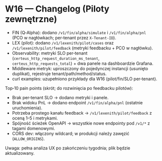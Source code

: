 # W16 — Changelog (Piloty zewnętrzne)

- FIN (Q‑Alpha): dodano `/v1/fin/alpha/simulate` i `/v1/fin/alpha/pnl` (PCO w nagłówkach; per‑tenant przez `X-Tenant-ID`).
- LEX (pilot): dodano `/v1/lexenith/pilot/cases` oraz `/v1/lexenith/pilot/feedback` (metryki feedbacku + PCO w nagłówku).
- Observability: metryki SLO per‑tenant (`certeus_http_request_duration_ms_tenant`, `certeus_http_requests_total`) + dwa panele na dashboardzie Grafana.
- Middleware metryk: uproszczony do pojedynczej instancji (usunięto duplikat), rejestruje tenant/path/method/status.
- curl examples: uzupełniono przykłady dla W16 (pilot/fin/SLO per‑tenant).

Top‑10 pain points (skrót; do rozwinięcia po feedbacku pilotów):
- Brak per‑tenant SLO → dodano metryki i panele.
- Brak widoku PnL → dodano endpoint `/v1/fin/alpha/pnl` (ostatnie uruchomienia).
- Potrzeba prostego kanału feedback → `/v1/lexenith/pilot/feedback` z oceną 1–5 i metrykami.
- Spójność ścieżek OpenAPI → wszystkie nowe endpointy pod `/v1/*` z tagami domenowymi.
- CORS dev: włączony wildcard; w produkcji należy zawęzić (`ALLOW_ORIGINS`).

Uwaga: pełna analiza UX po zakończeniu tygodnia; plik będzie aktualizowany.

